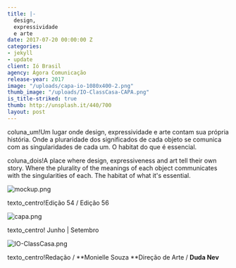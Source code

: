 ```yaml
---
title: |-
  design,
  expressividade
  e arte
date: 2017-07-20 00:00:00 Z
categories:
- jekyll
- update
client: Ió Brasil
agency: Ágora Comunicação
release-year: 2017
image: "/uploads/capa-io-1080x400-2.png"
thumb_image: "/uploads/IO-ClassCasa-CAPA.png"
is_title-striked: true
thumb: http://unsplash.it/440/700
layout: post
---
```


coluna_um!Um lugar onde design, expressividade e arte contam sua própria história. Onde a pluraridade dos significados de cada objeto se comunica com as singularidades de cada um. O habitat do que é essencial.

coluna_dois!A place where design, expressiveness and art tell their own story. Where the plurality of the meanings of each object communicates with the singularities of each. The habitat of what
it's essential.

![mockup.png](/uploads/mockup.png)

texto_centro!Edição 54 / Edição 56

![capa.png](/uploads/capa.png)

texto_centro! Junho | Setembro

![IO-ClassCasa.png](/uploads/IO-ClassCasa.png)

texto_centro!Redação / **Monielle Souza       **Direção de Arte / **Duda Nev**